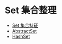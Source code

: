 # Set 集合整理
- [Set 集合特征](https://github.com/Marcos-Lay/Hello-JAVA/blob/master/Docs/Common-sets/Set-set/SetSetCharacteristics.md)
- [AbstractSet](https://github.com/Marcos-Lay/Hello-JAVA/blob/master/Docs/Common-sets/Set-set/AbstractSet.md)
- [HashSet]()
